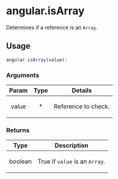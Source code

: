 



# angular.isArray








Determines if a reference is an `Array`.







  

## Usage
```js
angular.isArray(value);
```





### Arguments

| Param | Type | Details |
| :--: | :--: | :--: |
| value | * | <p>Reference to check.</p>  |

### Returns

| Type | Description |
| :--: | :--: |
| boolean | <p>True if <code>value</code> is an <code>Array</code>.</p>  |








